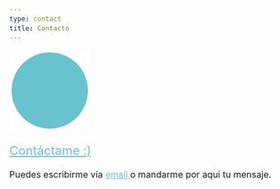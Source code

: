 ```yaml
---
type: contact
title: Contacto
---
```


<div style="align: center; margin-bottom:4%;">
<img src="/images/send140px.gif" alt="email" >
</div>
<a style="font-size: 22px; color: rgb(104, 195, 206); font-weight: 400;" href="mailto:sandra.m.revilla@gmail.com">
Contáctame :)</a>

<p style="font-size: 16px; margin-top: 4%;">
Puedes escribirme vía <a style="color: rgb(104, 195, 206); font-weight: 400;" href="mailto:sandra.m.revilla@gmail.com"> email </a> o mandarme por aquí tu mensaje.</p>

<script type="text/javascript" defer src="//www.123formbuilder.com/embed/5477303.js" data-role="form" data-default-width="650px"></script>

